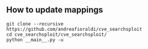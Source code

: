 ## How to update mappings

```
git clone --recursive https://github.com/andreafioraldi/cve_searchsploit
cd cve_searchsploit/cve_searchsploit/
python __main__.py -u
```
